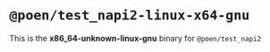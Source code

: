 # `@poen/test_napi2-linux-x64-gnu`

This is the **x86_64-unknown-linux-gnu** binary for `@poen/test_napi2`

